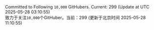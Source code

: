 Committed to Following `10,000` GitHubers. Current: <!-- FOLLOWING_COUNT -->299<!-- FOLLOWING_COUNT --> (Update at UTC <!-- LAST_UPDATED -->2025-05-28 03:10:55<!-- LAST_UPDATED -->)<br>
致力于关注`10,000`个GitHuber。当前：<!-- FOLLOWING_COUNT -->299<!-- FOLLOWING_COUNT --> (更新于北京时间 <!-- LAST_UPDATED_CST -->2025-05-28 11:10:55<!-- LAST_UPDATED_CST -->)
